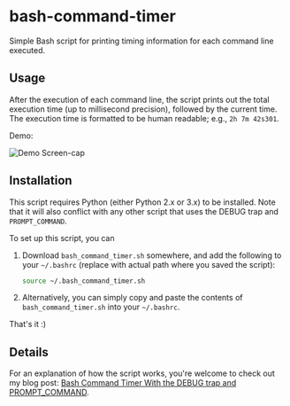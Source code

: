 bash-command-timer
==================

Simple Bash script for printing timing information for each command line
executed.

Usage
-----

After the execution of each command line, the script prints out the total
execution time (up to millisecond precision), followed by the current time. The
execution time is formatted to be human readable; e.g., `2h 7m 42s301`.

Demo:

![Demo Screen-cap](https://github.com/jichuan89/bash-command-timer/raw/master/bash_command_timer_screenshot.gif)

Installation
------------

This script requires Python (either Python 2.x or 3.x) to be installed. Note
that it will also conflict with any other script that uses the DEBUG trap and
`PROMPT_COMMAND`.

To set up this script, you can

1. Download `bash_command_timer.sh` somewhere, and add the following to your
   `~/.bashrc` (replace with actual path where you saved the script):
   ```bash
   source ~/.bash_command_timer.sh
   ```
2. Alternatively, you can simply copy and paste the contents of
   `bash_command_timer.sh` into your `~/.bashrc`.

That's it :)

Details
-------
For an explanation of how the script works, you're welcome to check out my blog
post: [Bash Command Timer With the DEBUG trap and
PROMPT_COMMAND](http://seasonofcode.com/posts/bash-command-timer-with-the-debug-trap-and-prompt_command.html).
